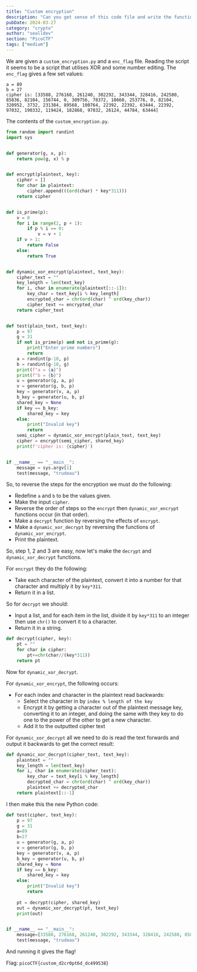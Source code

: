 ```yaml
---
title: "Custom encryption"
description: "Can you get sense of this code file and write the function that will decode the given encrypted file content. Find the encrypted file here flag_info and code file might be good to analyze and get the flag."
pubDate: 2024-03-27
category: "crypto"
author: "sealldev"
section: "PicoCTF"
tags: ["medium"]
---
```


We are given a `custom_encryption.py` and a `enc_flag` file. Reading the script it seems to be a script that utilises XOR and some number editing. The `enc_flag` gives a few set values:
```
a = 89
b = 27
cipher is: [33588, 276168, 261240, 302292, 343344, 328416, 242580, 85836, 82104, 156744, 0, 309756, 78372, 18660, 253776, 0, 82104, 320952, 3732, 231384, 89568, 100764, 22392, 22392, 63444, 22392, 97032, 190332, 119424, 182868, 97032, 26124, 44784, 63444]
```

The contents of the `custom_encryption.py`.
```py
from random import randint
import sys


def generator(g, x, p):
    return pow(g, x) % p


def encrypt(plaintext, key):
    cipher = []
    for char in plaintext:
        cipher.append(((ord(char) * key*311)))
    return cipher


def is_prime(p):
    v = 0
    for i in range(2, p + 1):
        if p % i == 0:
            v = v + 1
    if v > 1:
        return False
    else:
        return True


def dynamic_xor_encrypt(plaintext, text_key):
    cipher_text = ""
    key_length = len(text_key)
    for i, char in enumerate(plaintext[::-1]):
        key_char = text_key[i % key_length]
        encrypted_char = chr(ord(char) ^ ord(key_char))
        cipher_text += encrypted_char
    return cipher_text


def test(plain_text, text_key):
    p = 97
    g = 31
    if not is_prime(p) and not is_prime(g):
        print("Enter prime numbers")
        return
    a = randint(p-10, p)
    b = randint(g-10, g)
    print(f"a = {a}")
    print(f"b = {b}")
    u = generator(g, a, p)
    v = generator(g, b, p)
    key = generator(v, a, p)
    b_key = generator(u, b, p)
    shared_key = None
    if key == b_key:
        shared_key = key
    else:
        print("Invalid key")
        return
    semi_cipher = dynamic_xor_encrypt(plain_text, text_key)
    cipher = encrypt(semi_cipher, shared_key)
    print(f'cipher is: {cipher}')


if __name__ == "__main__":
    message = sys.argv[1]
    test(message, "trudeau")
```

So, to reverse the steps for the encryption we must do the following:
- Redefine `a` and `b` to be the values given.
- Make the input `cipher`.
- Reverse the order of steps so the `encrypt` then `dynamic_xor_encrypt` functions occur (in that order).
- Make a `decrypt` function by reversing the effects of `encrypt`.
- Make a `dynamic_xor_decrypt` by reversing the functions of `dynamic_xor_encrypt`.
- Print the plaintext.

So, step 1, 2 and 3 are easy, now let's make the `decrypt` and `dynamic_xor_decrypt` functions.

For `encrypt` they do the following:
- Take each character of the plaintext, convert it into a number for that character and multiply it by `key*311`.
- Return it in a list.

So for `decrypt` we should:
- Input a list, and for each item in the list, divide it by `key*311` to an integer then use `chr()` to convert it to a character.
- Return it in a string.

```python
def decrypt(cipher, key):
    pt = ""
    for char in cipher:
        pt+=chr(char//(key*311))
    return pt
```

Now for `dynamic_xor_decrypt`.

For `dynamic_xor_encrypt`, the following occurs:
- For each index and character in the plaintext read backwards:
  - Select the character in by `index % length of the key`
  - Encrypt it by getting a character out of the plaintext message key, converting it to an integer, and doing the same with they key to do one to the power of the other to get a new character.
  - Add it to the outputted cipher text

For `dynamic_xor_decrypt` all we need to do is read the text forwards and output it backwards to get the correct result:
```python
def dynamic_xor_decrypt(cipher_text, text_key):
    plaintext = ""
    key_length = len(text_key)
    for i, char in enumerate(cipher_text):
        key_char = text_key[i % key_length]
        decrypted_char = chr(ord(char) ^ ord(key_char))
        plaintext += decrypted_char
    return plaintext[::-1]
```

I then make this the new Python code:
```python
def test(cipher, text_key):
    p = 97
    g = 31
    a=89
    b=27
    u = generator(g, a, p)
    v = generator(g, b, p)
    key = generator(v, a, p)
    b_key = generator(u, b, p)
    shared_key = None
    if key == b_key:
        shared_key = key
    else:
        print("Invalid key")
        return
    
    pt = decrypt(cipher, shared_key)
    out = dynamic_xor_decrypt(pt, text_key)
    print(out)


if __name__ == "__main__":
    message=[33588, 276168, 261240, 302292, 343344, 328416, 242580, 85836, 82104, 156744, 0, 309756, 78372, 18660, 253776, 0, 82104, 320952, 3732, 231384, 89568, 100764, 22392, 22392, 63444, 22392, 97032, 190332, 119424, 182868, 97032, 26124, 44784, 63444]
    test(message, "trudeau")
```

And running it gives the flag!

Flag: `picoCTF{custom_d2cr0pt6d_dc499538}`